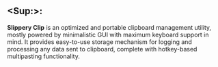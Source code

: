 ## &lt;Sup:&gt;:
**Slippery Clip** is an optimized and portable clipboard management utility, mostly powered by minimalistic GUI with maximum keyboard support in mind. It provides easy-to-use storage mechanism for logging and processing any data sent to clipboard, complete with hotkey-based multipasting functionality.


